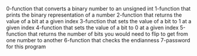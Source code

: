 0-function that converts a binary number to an unsigned int
1-function that prints the binary representation of a number
2-function that returns the value of a bit at a given index
3-function that sets the value of a bit to 1 at a given index
4-function that sets the value of a bit to 0 at a given index
5-function that returns the number of bits you would need to flip to get from one number to another
6-function that checks the endianness
7-password for this program
